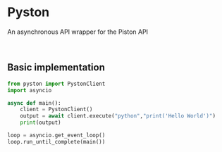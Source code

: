 # Pyston
An asynchronous API wrapper for the Piston API

<br>

## Basic implementation
```py
from pyston import PystonClient
import asyncio

async def main():
    client = PystonClient()
    output = await client.execute("python","print('Hello World')")
    print(output)

loop = asyncio.get_event_loop()
loop.run_until_complete(main())
